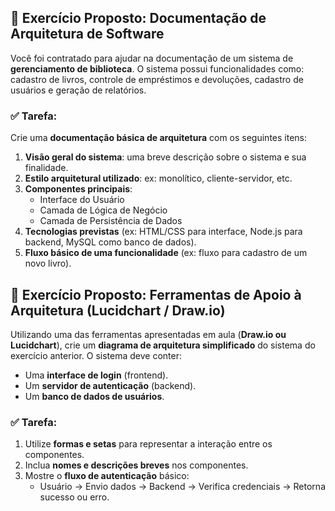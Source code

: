 ## 📝 **Exercício Proposto: Documentação de Arquitetura de Software**

Você foi contratado para ajudar na documentação de um sistema de **gerenciamento de biblioteca**. O sistema possui funcionalidades como: cadastro de livros, controle de empréstimos e devoluções, cadastro de usuários e geração de relatórios.

### ✅ Tarefa:

Crie uma **documentação básica de arquitetura** com os seguintes itens:

1. **Visão geral do sistema**: uma breve descrição sobre o sistema e sua finalidade.
2. **Estilo arquitetural utilizado**: ex: monolítico, cliente-servidor, etc.
3. **Componentes principais**:
    - Interface do Usuário
    - Camada de Lógica de Negócio
    - Camada de Persistência de Dados
4. **Tecnologias previstas** (ex: HTML/CSS para interface, Node.js para backend, MySQL como banco de dados).
5. **Fluxo básico de uma funcionalidade** (ex: fluxo para cadastro de um novo livro).

## 🧩 **Exercício Proposto: Ferramentas de Apoio à Arquitetura (Lucidchart / Draw.io)**

Utilizando uma das ferramentas apresentadas em aula (**Draw.io ou Lucidchart**), crie um **diagrama de arquitetura simplificado** do sistema do exercício anterior. O sistema deve conter:

- Uma **interface de login** (frontend).
- Um **servidor de autenticação** (backend).
- Um **banco de dados de usuários**.

### ✅ Tarefa:

1. Utilize **formas e setas** para representar a interação entre os componentes.
2. Inclua **nomes e descrições breves** nos componentes.
3. Mostre o **fluxo de autenticação** básico:
    - Usuário → Envio dados → Backend → Verifica credenciais → Retorna sucesso ou erro.
